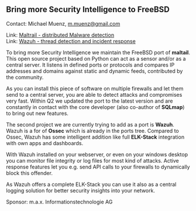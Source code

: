 ## Bring more Security Intelligence to FreeBSD ##

Contact: Michael Muenz, <m.muenz@gmail.com>  

Link:	 [Maltrail - distributed Malware detection](https://github.com/stamparm/maltrail)  
Link:	 [Wazuh - thread detection and incident response](https://wazuh.com/)  

To bring more Security Intelligence we maintain the FreeBSD port
of **maltail**. This open source project based on Python can act 
as a sensor and/or as a central server. It listens in defined ports
or protocols and compares IP addresses and domains against static
and dynamic feeds, contributed by the community. 

As you can install this piece of software on multiple firewalls
and let them send to a central server, you are able to detect attacks
and compromises very fast. Within Q2 we updated the port to the latest 
version and are constantly in contact with the core developer 
(also co-author of **SQLmap**) to bring out new features.

The second project we are currently trying to add as a port is **Wazuh**.
Wazuh is a for of **Ossec** which is already in the ports tree.
Compared to Ossec, Wazuh has some intelligent addition like full 
**ELK-Stack** integration with own apps and dashboards. 

With Wazuh installed on your webserver, or even on your windows desktop
you can monitor file integrity or log files for most kind of attacks.
Active response features let you e.g. send API calls to your firewalls
to dynamically block this offender. 

As Wazuh offers a complete ELK-Stack you can use it also as a central 
logging solution for better security insights into your network.

Sponsor: m.a.x. Informationstechnologie AG  
